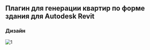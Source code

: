 ## Плагин для генерации квартир по форме здания для Autodesk Revit


### Дизайн
![1](https://github.com/user-attachments/assets/dcde1105-f485-4866-ba00-edc7b96e33cb)
